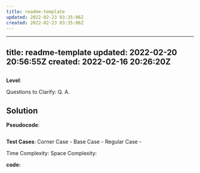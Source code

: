 ```yaml
---
title: readme-template
updated: 2022-02-23 03:35:06Z
created: 2022-02-23 03:35:06Z
---
```


---
title: readme-template
updated: 2022-02-20 20:56:55Z
created: 2022-02-16 20:26:20Z
---

## 

**Level**: 

Questions to Clarify:
Q.
A.


## Solution

**Pseudocode**:
```

```

**Test Cases**:
Corner Case -
Base Case - 
Regular Case - 

Time Complexity: 
Space Complexity: 

**code:**
```

```

